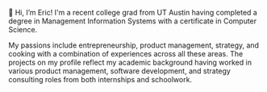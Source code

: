 👋 Hi, I’m Eric!
I'm a recent college grad from UT Austin having completed a degree in Management Information Systems with a certificate in Computer Science.

My passions include entrepreneurship, product management, strategy, and cooking with a combination of experiences across all these areas. The projects on my profile
reflect my academic background having worked in various product management, software development, and strategy consulting roles from both internships and schoolwork. 

